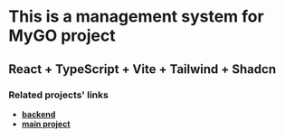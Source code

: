 # This is a management system for MyGO project

## React + TypeScript + Vite + Tailwind + Shadcn

### Related projects' links

- **[backend](https://github.com/Kori-Sama/mygo-management)**
- **[main project](https://github.com/Kori-Sama/mygo)**
